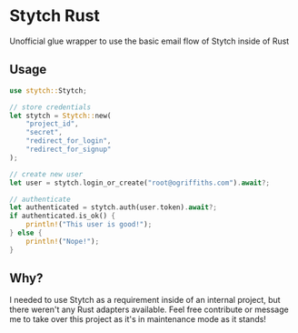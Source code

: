 # Stytch Rust

Unofficial glue wrapper to use the basic email flow of Stytch inside of Rust

## Usage

```rust
use stytch::Stytch;

// store credentials
let stytch = Stytch::new(
    "project_id",
    "secret",
    "redirect_for_login",
    "redirect_for_signup"
);

// create new user
let user = stytch.login_or_create("root@ogriffiths.com").await?;

// authenticate
let authenticated = stytch.auth(user.token).await?;
if authenticated.is_ok() {
    println!("This user is good!");
} else {
    println!("Nope!");
}
```

## Why?

I needed to use Stytch as a requirement inside of an internal project, but there weren't any Rust adapters available. Feel free contribute or message me to take over this project as it's in maintenance mode as it stands!
